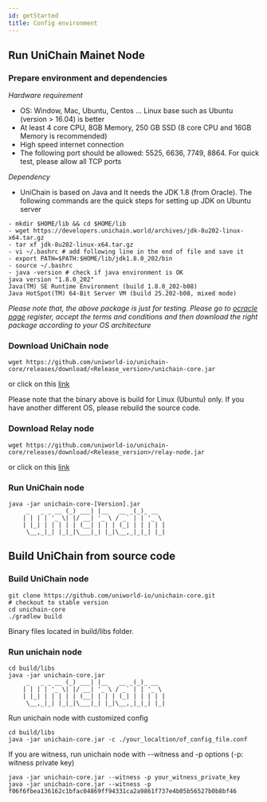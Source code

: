 ```yaml
---
id: getStarted
title: Config environment
---
```


## Run UniChain Mainet Node
### Prepare environment and dependencies
*Hardware requirement*
- OS: Window, Mac, Ubuntu, Centos ... Linux base such as Ubuntu (version > 16.04) is better
- At least 4 core CPU, 8GB Memory, 250 GB SSD (8 core CPU and 16GB Memory is recommended)
- High speed internet connection 
- The following port should be allowed: 5525, 6636, 7749, 8864. For quick test, please allow all TCP ports

*Dependency*
- UniChain is based on Java and It needs the JDK 1.8 (from Oracle). The following commands are the quick steps for setting up JDK on Ubuntu server
```
- mkdir $HOME/lib && cd $HOME/lib
- wget https://developers.unichain.world/archives/jdk-8u202-linux-x64.tar.gz
- tar xf jdk-8u202-linux-x64.tar.gz
- vi ~/.bashrc # add following line in the end of file and save it
- export PATH=$PATH:$HOME/lib/jdk1.8.0_202/bin
- source ~/.bashrc
- java -version # check if java environment is OK
java version "1.8.0_202"
Java(TM) SE Runtime Environment (build 1.8.0_202-b08)
Java HotSpot(TM) 64-Bit Server VM (build 25.202-b08, mixed mode)
```
_Please note that, the above package is just for testing. Please go to [ocracle page](https://www.oracle.com) register, accept the terms and conditions and then download the right package according to your OS architecture_

### Download UniChain node
```
wget https://github.com/uniworld-io/unichain-core/releases/download/<Release_version>/unichain-core.jar
``` 
or click on this [link](https://github.com/uniworld-io/unichain-core/releases)

Please note that the binary above is build for Linux (Ubuntu) only. If you have another different OS, please rebuild the source code.

### Download Relay node
```wget https://github.com/uniworld-io/unichain-core/releases/download/<Release_version>/relay-node.jar```

or click on this [link](https://github.com/uniworld-io/unichain-core/releases)

### Run UniChain node
```
java -jar unichain-core-[Version].jar
     _   _ _ __ (_) ___| |__   __ _(_)_ __  
    | | | | '_ \| |/ __| '_ \ / _` | | '_ \ 
    | |_| | | | | | (__| | | | (_| | | | | |
     \__,_|_| |_|_|\___|_| |_|\__,_|_|_| |_|
```

## Build UniChain from source code

### Build UniChain node
```
git clone https://github.com/uniworld-io/unichain-core.git
# checkout to stable version 
cd unichain-core
./gradlew build
``` 
Binary files located in build/libs folder.

### Run unichain node
```
cd build/libs
java -jar unichain-core.jar
     _   _ _ __ (_) ___| |__   __ _(_)_ __  
    | | | | '_ \| |/ __| '_ \ / _` | | '_ \ 
    | |_| | | | | | (__| | | | (_| | | | | |
     \__,_|_| |_|_|\___|_| |_|\__,_|_|_| |_|
```

Run unichain node with customized config
```
cd build/libs
java -jar unichain-core.jar -c ./your_localtion/of_config_file.conf
```

If you are witness, run unichain node with --witness and -p options (-p: witness private key)
```
java -jar unichain-core.jar --witness -p your_witness_private_key
java -jar unichain-core.jar --witness -p f06f6fbea136162c1bfac04869ff94331ca2a9861f737e4b05b56527b0b8bf46
```
